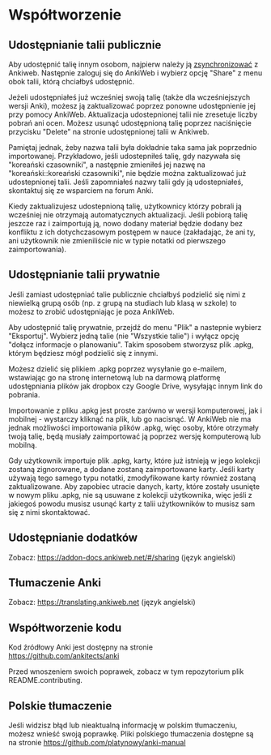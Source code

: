 Współtworzenie
============

Udostępnianie talii publicznie
----------------------

Aby udostępnić talię innym osobom, najpierw należy ją [zsynchronizować](syncing.md) z Ankiweb. Następnie zaloguj się do AnkiWeb i wybierz opcję "Share" z menu obok talii, którą chciałbyś udostępnić.

Jeżeli udostępniałeś już wcześniej swoją talię (także dla wcześniejszych wersji Anki), możesz ją zaktualizować poprzez ponowne udostępnienie jej przy pomocy AnkiWeb. Aktualizacja udostepnionej talii nie zresetuje liczby pobrań ani ocen. Możesz usunąć udostępnioną talię poprzez naciśnięcie przycisku "Delete" na stronie udostępnionej talii w Ankiweb.

Pamiętaj jednak, żeby nazwa talii była dokładnie taka sama jak poprzednio importowanej. Przykładowo, jeśli udostepniłeś talię, gdy nazywała się "koreański czasowniki", a następnie zmieniłeś jej nazwę na "koreański::koreański czasowniki", nie będzie można zaktualizować już udostepnionej talii. Jeśli zapomniałeś nazwy talii gdy ją udostepniałeś, skontaktuj się ze wsparciem na forum Anki.

Kiedy zaktualizujesz udostepnioną talię, użytkownicy którzy pobrali ją wcześniej nie otrzymają automatycznych aktualizacji. Jeśli pobiorą talię jeszcze raz i zaimportują ją, nowo dodany materiał będzie dodany bez konfliktu z ich dotychczasowym postępem w nauce (zakładając, że ani ty, ani użytkownik nie zmieniliście nic w typie notatki od pierwszego zaimportowania).

Udostępnianie talii prywatnie
-----------------------

Jeśli zamiast udostępniać talie publicznie chciałbyś podzielić się nimi z niewielką grupą osób (np. z grupą na studiach lub klasą w szkole) to możesz to zrobić udostępniając je poza AnkiWeb.

Aby udostępnić talię prywatnie, przejdź do menu "Plik" a nastepnie wybierz "Eksportuj". Wybierz jedną talie (nie "Wszystkie talie") i wyłącz opcję "dołącz informacje o planowaniu". Takim sposobem stworzysz plik .apkg, którym będziesz mógł podzielić się z innymi.

Możesz dzielić się plikiem .apkg poprzez wysyłanie go e-mailem, wstawiając go na stronę internetową lub na darmową platformę udostępniania plików jak dropbox czy Google Drive, wysyłając innym link do pobrania.

Importowanie z pliku .apkg jest proste zarówno w wersji komputerowej, jak i mobilnej - wystarczy kliknąć na plik, lub go nacisnąć. W AnkiWeb nie ma jednak możliwości importowania plików .apkg, więc osoby, które otrzymały twoją talię, będą musiały zaimportować ją poprzez wersję komputerową lub mobilną.

Gdy użytkownik importuje plik .apkg, karty, które już istnieją w jego kolekcji zostaną zignorowane, a dodane zostaną zaimportowane karty. Jeśli karty używają tego samego typu notatki, zmodyfikowane karty również zostaną zaktualizowane. Aby zapobiec utracie danych, karty, które zostały usunięte w nowym pliku .apkg, nie są usuwane z kolekcji użytkownika, więc jeśli z jakiegoś powodu musisz usunąć karty z talii użytkowników to musisz sam się z nimi skontaktować.

## Udostępnianie dodatków

Zobacz: https://addon-docs.ankiweb.net/#/sharing (język angielski)

## Tłumaczenie Anki

Zobacz: https://translating.ankiweb.net (język angielski)

## Współtworzenie kodu

Kod źródłowy Anki jest dostępny na stronie <https://github.com/ankitects/anki>

Przed wnoszeniem swoich poprawek, zobacz w tym repozytorium plik README.contributing.

## Polskie tłumaczenie

Jeśli widzisz błąd lub nieaktualną informację w polskim tłumaczeniu, możesz wnieść swoją poprawkę. Pliki polskiego tłumaczenia dostępne są na stronie <https://github.com/platynowy/anki-manual>
 
